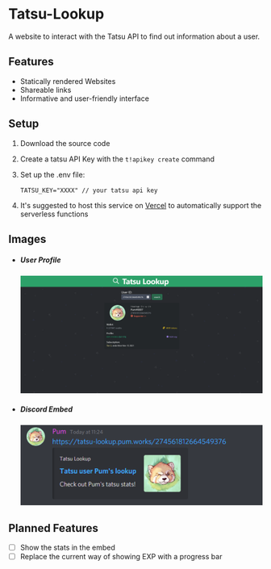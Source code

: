 # Tatsu-Lookup

A website to interact with the Tatsu API to find out information about a user.

## Features

- Statically rendered Websites 
- Shareable links
- Informative and user-friendly interface

## Setup

1. Download the source code

2. Create a tatsu API Key with the `t!apikey create` command

3. Set up the .env file:

   ```
   TATSU_KEY="XXXX" // your tatsu api key
   ```

4. It's suggested to host this service on [Vercel](https://vercel.com/) to automatically support the serverless functions

## Images

- ##### User Profile

  ![User Profile Preview](./img/UserProfile_Preview.png)

- ##### Discord Embed

  ![Discord Embed Preview](./img/DiscordEmbed_Preview.png)

## Planned Features

- [ ] Show the stats in the embed
- [ ] Replace the current way of showing EXP with a progress bar